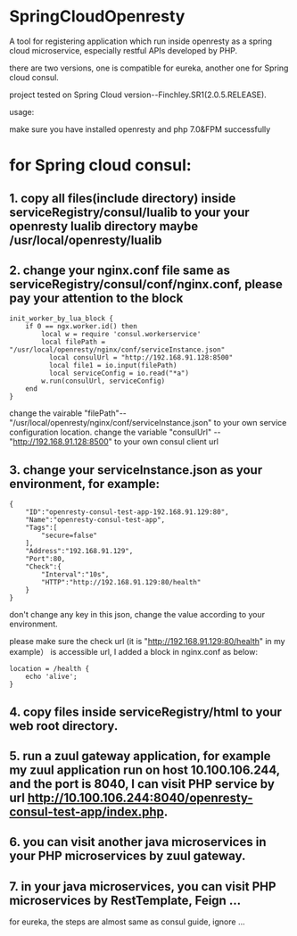 # SpringCloudOpenresty

A tool for registering application which run inside openresty as a spring cloud microservice, especially restful APIs developed by PHP. 

there are  two versions, one is compatible for eureka, another one for Spring cloud consul.

project tested on Spring Cloud version--Finchley.SR1(2.0.5.RELEASE).


usage:

make sure you have installed openresty and php 7.0&FPM successfully

# for Spring cloud consul:

## 1. copy all files(include directory) inside serviceRegistry/consul/lualib to your your openresty lualib directory maybe /usr/local/openresty/lualib

## 2. change your nginx.conf file same as serviceRegistry/consul/conf/nginx.conf,  please pay your attention to the block
```
init_worker_by_lua_block {
    if 0 == ngx.worker.id() then 
        local w = require 'consul.workerservice'
        local filePath = "/usr/local/openresty/nginx/conf/serviceInstance.json"
	      local consulUrl = "http://192.168.91.128:8500"
	      local file1 = io.input(filePath)
	      local serviceConfig = io.read("*a")
        w.run(consulUrl, serviceConfig)
    end
}
```

change the vairable "filePath"--"/usr/local/openresty/nginx/conf/serviceInstance.json" to your own service configuration location.
change the variable "consulUrl" -- "http://192.168.91.128:8500" to your own consul client url

## 3. change your serviceInstance.json as your environment, for example:
```
{
    "ID":"openresty-consul-test-app-192.168.91.129:80",
    "Name":"openresty-consul-test-app",
    "Tags":[
        "secure=false"
    ],
    "Address":"192.168.91.129",
    "Port":80,
    "Check":{
        "Interval":"10s",
        "HTTP":"http://192.168.91.129:80/health"
    }
}
```
don't change any key in this json, change the value according to your environment.

please make sure the check url (it is "http://192.168.91.129:80/health" in my example） is accessible url, I added a block in nginx.conf as below:

```
location = /health {
    echo 'alive';
}
```
## 4. copy files inside serviceRegistry/html to your web root directory.

## 5. run a zuul gateway application, for example my zuul application run on host 10.100.106.244, and the port is 8040, I can visit PHP service by url http://10.100.106.244:8040/openresty-consul-test-app/index.php.

## 6. you can visit another java microservices in your PHP microservices by zuul gateway.

## 7. in your java microservices, you can visit PHP microservices by RestTemplate, Feign ...



for eureka, the steps are almost same as consul guide, ignore ...




